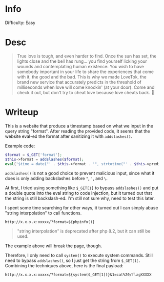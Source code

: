 # Info
Difficulty: Easy
# Desc
>True love is tough, and even harder to find. Once the sun has set, the lights close and the bell has rung... you find yourself licking your wounds and contemplating human existence. You wish to have somebody important in your life to share the experiences that come with it, the good and the bad. This is why we made LoveTok, the brand new service that accurately predicts in the threshold of milliseconds when love will come knockin' (at your door). Come and check it out, but don't try to cheat love because love cheats back. 💛

# Writeup
This is a website that produce a timestamp based on what we input in the query string "format".
After reading the provided code, it seems that the website eval-ed the format after sanitizing it with `addslashes()`.

Example code:
```php
$format = $_GET['format'];
$this->format = addslashes($format);
eval('$time = date("' . $this->format . '", strtotime("' . $this->prediction . '"));');
```

`addslashes()` is not a good choice to prevent malicious input, since what it does is only adding backslashes before `"`, `'`, and `\`.

At first, I tried using something like `$_GET[1]` to bypass `addslashes()` and put a double quote into the eval string to code injection, but it turned out that the string is still backslash-ed.
I'm still not sure why, need to test this later.

I spent some time searching for other ways, it turned out I can simply abuse "string interpolation" to call functions.
```
http://x.x.x.x:xxxxx/?format=${phpinfo()}
```
> "string interpolation" is deprecated after php 8.2, but it can still be used.

The example above will break the page, though.

Therefore, I only need to call `system()` to execute system commands.
Still need to bypass `addslashes()`, so I just get the string from `$_GET[1]`.
Combining the techniques above, here is the final payload:
```
http://x.x.x.x:xxxxx/?format=${system($_GET[1])}&1=cat%20/flagXXXXX
```
